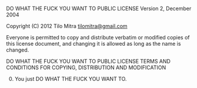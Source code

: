 DO WHAT THE FUCK YOU WANT TO PUBLIC LICENSE
Version 2, December 2004

Copyright (C) 2012 Tilo Mitra <tilomitra@gmail.com>

Everyone is permitted to copy and distribute verbatim or modified
copies of this license document, and changing it is allowed as long
as the name is changed.

DO WHAT THE FUCK YOU WANT TO PUBLIC LICENSE
TERMS AND CONDITIONS FOR COPYING, DISTRIBUTION AND MODIFICATION

0. You just DO WHAT THE FUCK YOU WANT TO.

